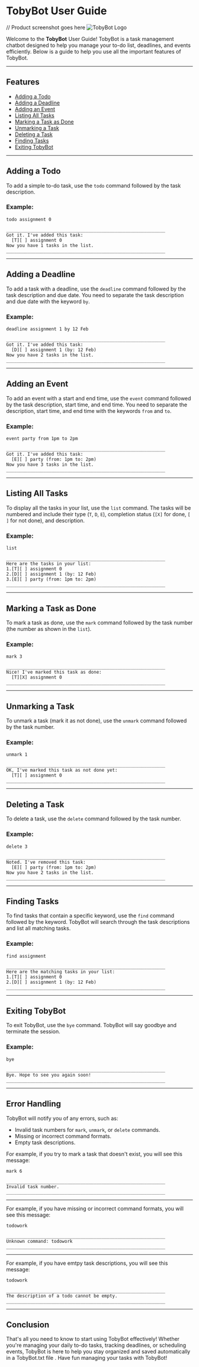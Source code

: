 # TobyBot User Guide

// Product screenshot goes here
![TobyBot Logo](https://nusu-my.sharepoint.com/:i:/r/personal/e1344677_u_nus_edu/Documents/Documents/Year%203/exchange%20in%20NUS%20fall/cs2113%20software%20engineering%20and%20oop/working%20progress%20of%20ip/week%207/the%20image%20of%20the%20TobyBot.png?csf=1&web=1&e=aWXoSj)


Welcome to the **TobyBot** User Guide! TobyBot is a task management chatbot designed to help you manage your to-do list, deadlines, and events efficiently. Below is a guide to help you use all the important features of TobyBot.

---

## Features

- [Adding a Todo](#adding-a-todo)
- [Adding a Deadline](#adding-a-deadline)
- [Adding an Event](#adding-an-event)
- [Listing All Tasks](#listing-all-tasks)
- [Marking a Task as Done](#marking-a-task-as-done)
- [Unmarking a Task](#unmarking-a-task)
- [Deleting a Task](#deleting-a-task)
- [Finding Tasks](#finding-tasks)
- [Exiting TobyBot](#exiting-tobybot)

---

## Adding a Todo

To add a simple to-do task, use the `todo` command followed by the task description.

### Example:

`todo assignment 0`

```
____________________________________________________________
Got it. I've added this task:
  [T][ ] assignment 0
Now you have 1 tasks in the list.
____________________________________________________________
```

---

## Adding a Deadline

To add a task with a deadline, use the `deadline` command followed by the task description and due date. You need to separate the task description and due date with the keyword `by`.

### Example:

`deadline assignment 1 by 12 Feb`

```
____________________________________________________________
Got it. I've added this task:
  [D][ ] assignment 1 (by: 12 Feb)
Now you have 2 tasks in the list.
____________________________________________________________
```

---

## Adding an Event

To add an event with a start and end time, use the `event` command followed by the task description, start time, and end time. You need to separate the description, start time, and end time with the keywords `from` and `to`.

### Example:

`event party from 1pm to 2pm`

```
____________________________________________________________
Got it. I've added this task:
  [E][ ] party (from: 1pm to: 2pm)
Now you have 3 tasks in the list.
____________________________________________________________
```
---

## Listing All Tasks

To display all the tasks in your list, use the `list` command. The tasks will be numbered and include their type (`T`, `D`, `E`), completion status (`[X]` for done, `[ ]` for not done), and description.

### Example:

`list`

```
____________________________________________________________
Here are the tasks in your list:
1.[T][ ] assignment 0
2.[D][ ] assignment 1 (by: 12 Feb)
3.[E][ ] party (from: 1pm to: 2pm)
____________________________________________________________
```

---

## Marking a Task as Done

To mark a task as done, use the `mark` command followed by the task number (the number as shown in the `list`).

### Example:

`mark 3`

```
____________________________________________________________
Nice! I've marked this task as done:
  [T][X] assignment 0
____________________________________________________________
```

---

## Unmarking a Task

To unmark a task (mark it as not done), use the `unmark` command followed by the task number.

### Example:

`unmark 1`

```
____________________________________________________________
OK, I've marked this task as not done yet:
  [T][ ] assignment 0
____________________________________________________________
```

---

## Deleting a Task

To delete a task, use the `delete` command followed by the task number.

### Example:

`delete 3`

```
____________________________________________________________
Noted. I've removed this task:
  [E][ ] party (from: 1pm to: 2pm)
Now you have 2 tasks in the list.
____________________________________________________________
```

---

## Finding Tasks

To find tasks that contain a specific keyword, use the `find` command followed by the keyword. TobyBot will search through the task descriptions and list all matching tasks.

### Example:

`find assignment`

```
____________________________________________________________
Here are the matching tasks in your list:
1.[T][ ] assignment 0
2.[D][ ] assignment 1 (by: 12 Feb)
____________________________________________________________
```

---

## Exiting TobyBot

To exit TobyBot, use the `bye` command. TobyBot will say goodbye and terminate the session.

### Example:

`bye`

```
____________________________________________________________
Bye. Hope to see you again soon!
____________________________________________________________

```

---

## Error Handling

TobyBot will notify you of any errors, such as:

- Invalid task numbers for `mark`, `unmark`, or `delete` commands.
- Missing or incorrect command formats.
- Empty task descriptions.

For example, if you try to mark a task that doesn't exist, you will see this message:

`mark 6`

```
____________________________________________________________
Invalid task number.
____________________________________________________________

```

---

For example, if you have missing or incorrect command formats, you will see this message:

`todowork`

```
____________________________________________________________
Unknown command: todowork
____________________________________________________________

```

---

For example, if you have emtpy task descriptions, you will see this message:

`todowork`

```
____________________________________________________________
The description of a todo cannot be empty.
____________________________________________________________

```

---

## Conclusion

That's all you need to know to start using TobyBot effectively! Whether you're managing your daily to-do tasks, tracking deadlines, or scheduling events, TobyBot is here to help you stay organized and saved automatically in a TobyBot.txt file . Have fun managing your tasks with TobyBot!